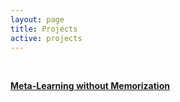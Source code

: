 ```yaml
---
layout: page
title: Projects
active: projects
---
```


<p>&nbsp;</p>

[**Meta-Learning without Memorization**](/_posts/2020-04-10-Meta-learning-without-Memorization.md)
